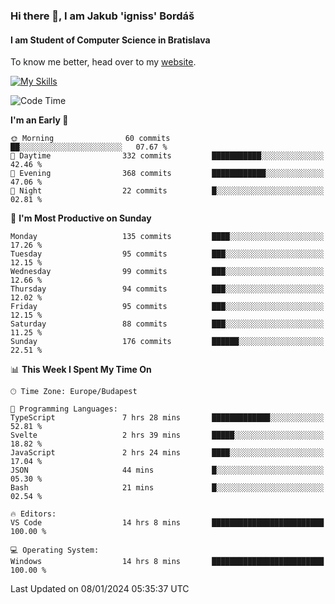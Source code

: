 ### Hi there 👋, I am Jakub 'igniss' Bordáš

#### I am Student of Computer Science in Bratislava
To know me better, head over to my [website](https://bordas.sk).

[![My Skills](https://skillicons.dev/icons?i=js,html,css,figma,svelte,java,kotlin,python,postgresql,typescript,nest,nodejs)](https://bordas.sk)


<!--START_SECTION:waka-->
![Code Time](http://img.shields.io/badge/Code%20Time-1%2C336%20hrs%2030%20mins-blue)

**I'm an Early 🐤** 

```text
🌞 Morning                60 commits          ██░░░░░░░░░░░░░░░░░░░░░░░   07.67 % 
🌆 Daytime                332 commits         ███████████░░░░░░░░░░░░░░   42.46 % 
🌃 Evening                368 commits         ████████████░░░░░░░░░░░░░   47.06 % 
🌙 Night                  22 commits          █░░░░░░░░░░░░░░░░░░░░░░░░   02.81 % 
```
📅 **I'm Most Productive on Sunday** 

```text
Monday                   135 commits         ████░░░░░░░░░░░░░░░░░░░░░   17.26 % 
Tuesday                  95 commits          ███░░░░░░░░░░░░░░░░░░░░░░   12.15 % 
Wednesday                99 commits          ███░░░░░░░░░░░░░░░░░░░░░░   12.66 % 
Thursday                 94 commits          ███░░░░░░░░░░░░░░░░░░░░░░   12.02 % 
Friday                   95 commits          ███░░░░░░░░░░░░░░░░░░░░░░   12.15 % 
Saturday                 88 commits          ███░░░░░░░░░░░░░░░░░░░░░░   11.25 % 
Sunday                   176 commits         ██████░░░░░░░░░░░░░░░░░░░   22.51 % 
```


📊 **This Week I Spent My Time On** 

```text
🕑︎ Time Zone: Europe/Budapest

💬 Programming Languages: 
TypeScript               7 hrs 28 mins       █████████████░░░░░░░░░░░░   52.81 % 
Svelte                   2 hrs 39 mins       █████░░░░░░░░░░░░░░░░░░░░   18.82 % 
JavaScript               2 hrs 24 mins       ████░░░░░░░░░░░░░░░░░░░░░   17.04 % 
JSON                     44 mins             █░░░░░░░░░░░░░░░░░░░░░░░░   05.30 % 
Bash                     21 mins             █░░░░░░░░░░░░░░░░░░░░░░░░   02.54 % 

🔥 Editors: 
VS Code                  14 hrs 8 mins       █████████████████████████   100.00 % 

💻 Operating System: 
Windows                  14 hrs 8 mins       █████████████████████████   100.00 % 
```


 Last Updated on 08/01/2024 05:35:37 UTC
<!--END_SECTION:waka-->
